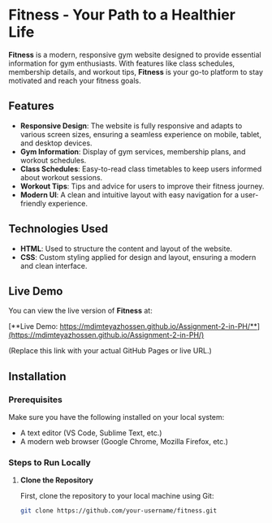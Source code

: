 # Fitness - Your Path to a Healthier Life

**Fitness** is a modern, responsive gym website designed to provide essential information for gym enthusiasts. With features like class schedules, membership details, and workout tips, **Fitness** is your go-to platform to stay motivated and reach your fitness goals.

## Features

- **Responsive Design**: The website is fully responsive and adapts to various screen sizes, ensuring a seamless experience on mobile, tablet, and desktop devices.
- **Gym Information**: Display of gym services, membership plans, and workout schedules.
- **Class Schedules**: Easy-to-read class timetables to keep users informed about workout sessions.
- **Workout Tips**: Tips and advice for users to improve their fitness journey.
- **Modern UI**: A clean and intuitive layout with easy navigation for a user-friendly experience.

## Technologies Used

- **HTML**: Used to structure the content and layout of the website.
- **CSS**: Custom styling applied for design and layout, ensuring a modern and clean interface.

## Live Demo

You can view the live version of **Fitness** at:

[**Live Demo: https://mdimteyazhossen.github.io/Assignment-2-in-PH/**](https://mdimteyazhossen.github.io/Assignment-2-in-PH/)

(Replace this link with your actual GitHub Pages or live URL.)

## Installation

### Prerequisites

Make sure you have the following installed on your local system:

- A text editor (VS Code, Sublime Text, etc.)
- A modern web browser (Google Chrome, Mozilla Firefox, etc.)

### Steps to Run Locally

1. **Clone the Repository**

   First, clone the repository to your local machine using Git:

   ```bash
   git clone https://github.com/your-username/fitness.git
